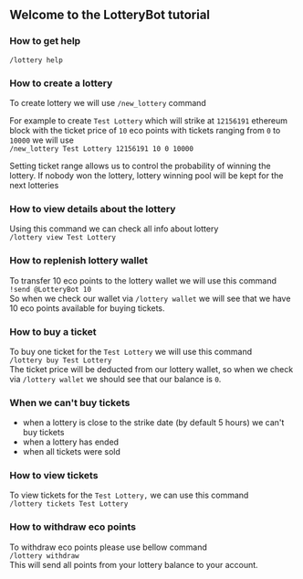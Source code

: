 ## Welcome to the LotteryBot tutorial

### How to get help

`/lottery help`

### How to create a lottery

To create lottery we will use `/new_lottery` command  

For example to create `Test Lottery` which will strike at `12156191` ethereum block with the ticket price of `10` eco points with tickets ranging from `0` to `10000` we will use  
`/new_lottery Test Lottery 12156191 10 0 10000`

Setting ticket range allows us to control the probability of winning the lottery.
If nobody won the lottery, lottery winning pool will be kept for the next lotteries


### How to view details about the lottery

Using this command we can check all info about lottery  
`/lottery view Test Lottery`


### How to replenish lottery wallet
To transfer 10 eco points to the lottery wallet we will use this command  
`!send @LotteryBot 10`  
So when we check our wallet via `/lottery wallet` we will see that we have 10 eco points available for buying tickets.


### How to buy a ticket
To buy one ticket for the `Test Lottery` we will use this command  
`/lottery buy Test Lottery`  
The ticket price will be deducted from our lottery wallet, so when we check via `/lottery wallet` we should see that our balance is `0`.



### When we can't buy tickets

- when a lottery is close to the strike date (by default 5 hours) we can't buy tickets
- when a lottery has ended
- when all tickets were sold


### How to view tickets
To view tickets for the `Test Lottery,` we can use this command  
`/lottery tickets Test Lottery`


### How to withdraw eco points
To withdraw eco points please use bellow command  
`/lottery withdraw`  
This will send all points from your lottery balance to your account.
